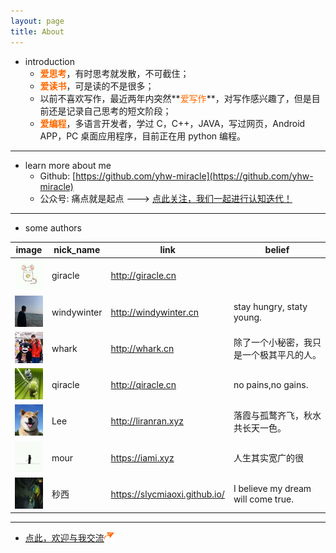 ```yaml
---
layout: page
title: About
---
```


- introduction
    - **<font color="#FF6A00">爱思考</font>**，有时思考就发散，不可截住；
    - **<font color="#FF6A00">爱读书</font>**，可是读的不是很多；
    - 以前不喜欢写作，最近两年内突然**<font color="#FF6A00">爱写作</font>**，对写作感兴趣了，但是目前还是记录自己思考的短文阶段；
    - **<font color="#FF6A00">爱编程</font>**，多语言开发者，学过 C，C++，JAVA，写过网页，Android APP，PC 桌面应用程序，目前正在用 python 编程。

<hr />

- learn more about me
  - Github: [https://github.com/yhw-miracle](https://github.com/yhw-miracle)
  - 公众号: 痛点就是起点 ---> <a href="#qecode_img">点此关注，我们一起进行认知迭代！</a>

<hr />

- some authors

| image | nick_name | link | belief |
| ------ | ------ | ------ | ------ |
| <img src="/images/authors/djg.jpg" width="50" height="50" /> | giracle | <a href="http://giracle.cn" target="_blank">http://giracle.cn</a> | &nbsp;&nbsp;&nbsp; |
| <img src="/images/authors/dy.jpg" width="50" height="50" /> | windywinter | <a href="http://windywinter.cn/" target="_blank">http://windywinter.cn</a> | stay hungry, staty young. |
| <img src="/images/authors/hdp.jpg" width="50" height="50" /> | whark | <a href="http://whark.cn" target="_blank">http://whark.cn</a> | 除了一个小秘密，我只是一个极其平凡的人。 |
| <img src="/images/authors/jqq.jpg" width="50" height="50" /> | qiracle | <a href="http://qiracle.cn" target="_blank">http://qiracle.cn</a> | no pains,no gains. |
| <img src="/images/authors/lee.jpeg" width="50" height="50" /> | Lee | <a href="http://liranran.xyz" target="_blank">http://liranran.xyz</a> | 落霞与孤鹜齐飞，秋水共长天一色。 |
| <img src="/images/authors/zkp.jpg" width="50" height="50" /> | mour | <a href="https://iami.xyz" target="_blank">https://iami.xyz</a> | 人生其实宽广的很 |
| <img src="/images/authors/zwl.jpg" width="50" height="50" /> | 秒西 | <a href="https://slycmiaoxi.github.io" target="_blank">https://slycmiaoxi.github.io/</a> | I believe my dream will come true. | 

<hr />

- <a target="_blank" href="http://mail.qq.com/cgi-bin/qm_share?t=qm_mailme&email=rtfG2fHdwcja2c-cy_7f34DNwcM">点此，欢迎与我交流<img src="/images/system/minutemailer_16.png" /></a>
